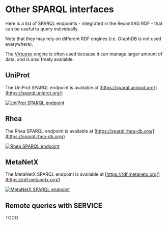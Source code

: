 # Other SPARQL interfaces

Here is a list of SPARQL endpoints - integrated in the ReconXKG RDF - that can be useful to query individually.

Note that they may rely on different RDF engines (i.e. GraphDB is not used everywhere).

The [Virtuoso](https://github.com/openlink/virtuoso-opensource/) engine is often used because it can manage larger amount of data, and is also freely available.


## UniProt

The UniProt SPARQL endpoint is available at [https://sparql.uniprot.org/](https://sparql.uniprot.org/)

[![UniProt SPARQL endpoint](assets/images/UniProt-endpoint.png "UniProt SPARQL endpoint")](https://sparql.uniprot.org/)


## Rhea

The Rhea SPARQL endpoint is available at [https://sparql.rhea-db.org/](https://sparql.rhea-db.org/)

[![Rhea SPARQL endpoint](assets/images/Rhea-endpoint.png "Rhea SPARQL endpoint")](https://sparql.rhea-db.org/)


## MetaNetX

The MetaNetX SPARQL endpoint is available at [https://rdf.metanetx.org/](https://rdf.metanetx.org/)

[![MetaNetX SPARQL endpoint](assets/images/MetaNetX-endpoint.png "MetaNetX SPARQL endpoint")](https://rdf.metanetx.org/)


## Remote queries with SERVICE
TODO
